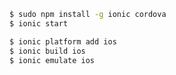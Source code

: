 
```bash
$ sudo npm install -g ionic cordova
$ ionic start
```

```bash
$ ionic platform add ios
$ ionic build ios
$ ionic emulate ios
```
